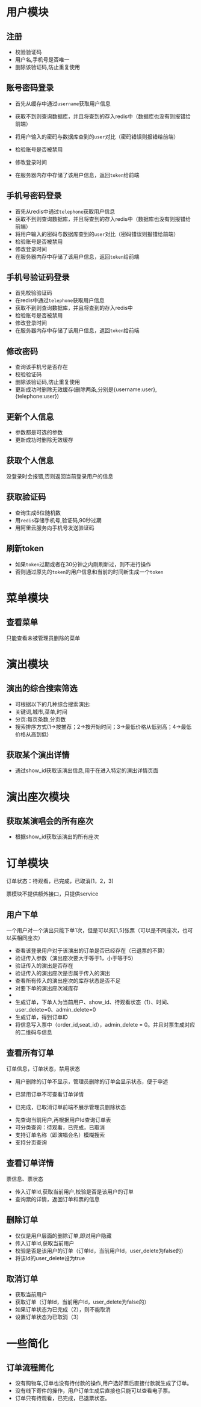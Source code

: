 # 用户模块

## 注册

+ 校验验证码
+ 用户名,手机号是否唯一
+ 删除该验证码,防止重复使用

	

## 账号密码登录

+ 首先从缓存中通过`username`获取用户信息

+ 获取不到则查询数据库，并且将查到的存入redis中（数据库也没有则报错给前端）

+ 将用户输入的密码与数据库查到的`user`对比（密码错误则报错给前端）

+ 检验账号是否被禁用

+ 修改登录时间

+ 在服务器内存中存储了该用户信息，返回`token`给前端

	

## 手机号密码登录

+ 首先从redis中通过`telephone`获取用户信息
+ 获取不到则查询数据库，并且将查到的存入redis中（数据库也没有则报错给前端）
+ 将用户输入的密码与数据库查到的`user`对比（密码错误则报错给前端）
+ 检验账号是否被禁用
+ 修改登录时间
+ 在服务器内存中存储了该用户信息，返回`token`给前端

## 手机号验证码登录

+ 首先校验验证码
+ 在redis中通过`telephone`获取用户信息
+ 获取不到则查询数据库，并且将查到的存入redis中
+ 检验账号是否被禁用
+ 修改登录时间
+ 在服务器内存中存储了该用户信息，返回`token`给前端

## 修改密码

+ 查询该手机号是否存在
+ 校验验证码
+ 删除该验证码,防止重复使用
+ 更新成功时删除无效缓存(删除两条,分别是{username:user},{telephone:user})

## 更新个人信息

+ 参数都是可选的参数
+ 更新成功时删除无效缓存

## 获取个人信息

没登录时会报错,否则返回当前登录用户的信息

## 获取验证码

+ 查询生成6位随机数
+ 用`redis`存储手机号,验证码,90秒过期
+ 用阿里云服务向手机号发送验证码

## 刷新token

+ 如果`token`过期或者在30分钟之内刚刷新过，则不进行操作
+ 否则通过原先的`token`的用户信息和当前的时间新生成一个`token`

# 菜单模块

## 查看菜单

只能查看未被管理员删除的菜单

# 演出模块

## 演出的综合搜索筛选


* 可根据以下的几种综合搜索演出:
* 关键词,城市,菜单,时间
* 分页:每页条数,分页数
* 搜索排序方式(1->按推荐；2->按开始时间；3->最低价格从低到高；4->最低价格从高到低)

## 获取某个演出详情

+ 通过show_id获取该演出信息,用于在进入特定的演出详情页面

# 演出座次模块

## 获取某演唱会的所有座次

+ 根据show_id获取该演出的所有座次

# 订单模块

订单状态：待观看，已完成，已取消(1，2，3)

票模块不提供额外接口，只提供service

## 用户下单

一个用户对一个演出只能下单1次，但是可以买[1,5]张票（可以是不同座次，也可以买相同座次）



+ 查看该登录用户对于该演出的订单是否已经存在（已退票的不算）
+ 验证传入参数（演出座次要大于等于1，小于等于5）
+ 验证传入的演出是否存在
+ 验证传入的演出座次是否属于传入的演出
+ 查看所有传入的演出座次的库存状态是否不足
+ 对要下单的演出座次减库存
+ 
+ 生成订单，下单人为当前用户、show_id、待观看状态（1）、时间、user_delete=0、admin_delete=0
+ 生成订单，得到订单ID
+ 将信息写入票中（order_id,seat_id），admin_delete = 0。并且对票生成对应的二维码与信息

## 查看所有订单

订单信息，订单状态，禁用状态

- 用户删除的订单不显示，管理员删除的订单会显示状态，便于申述

- 已禁用订单不可查看订单详情

- 已完成，已取消订单前端不展示管理员删除状态



+ 先查询当前用户,再根据用户Id查询订单表
+ 可分类查询：待观看，已完成，已取消
+ 支持订单名称（即演唱会名）模糊搜索
+ 支持分页查询

## 查看订单详情

票信息、票状态

+ 传入订单Id,获取当前用户,校验是否是该用户的订单
+ 查询票的详情，返回订单和票的信息

## 删除订单

+ 仅仅是用户层面的删除订单,即对用户隐藏
+ 传入订单Id,获取当前用户
+ 校验是否是该用户的订单（订单Id，当前用户Id，user_delete为false的）
+ 将该Id的user_delete设为true

## 取消订单

+ 获取当前用户
+ 获取订单（订单Id，当前用户Id，user_delete为false的）
+ 如果订单状态为已完成（2），则不能取消
+ 设置订单状态为已取消（3）



# 一些简化

## 订单流程简化

+ 没有购物车,订单也没有待付款的操作,用户选好票后直接付款就生成了订单。
+ 没有线下寄件的操作，用户订单生成后直接也只能可以查看电子票。
+ 订单只有待观看，已完成，已退票状态。

	